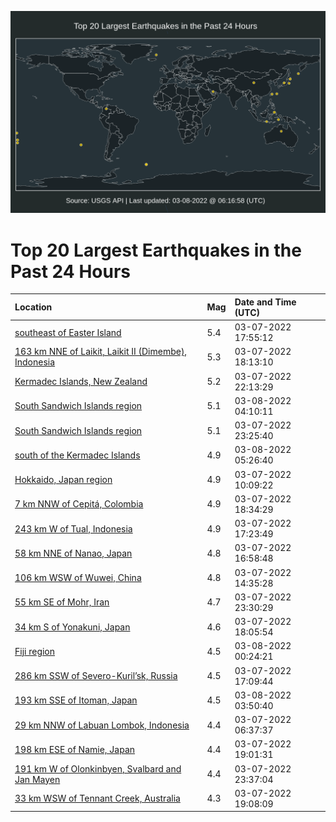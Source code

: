 ![Map](./map.png)

# Top 20 Largest Earthquakes in the Past 24 Hours

| Location | Mag | Date and Time (UTC) |
|:---|:---|:---|
| [southeast of Easter Island](https://earthquake.usgs.gov/earthquakes/eventpage/us6000h2sn) | 5.4 | 03-07-2022 17:55:12 |
| [163 km NNE of Laikit, Laikit II (Dimembe), Indonesia](https://earthquake.usgs.gov/earthquakes/eventpage/us6000h2u5) | 5.3 | 03-07-2022 18:13:10 |
| [Kermadec Islands, New Zealand](https://earthquake.usgs.gov/earthquakes/eventpage/us6000h2wp) | 5.2 | 03-07-2022 22:13:29 |
| [South Sandwich Islands region](https://earthquake.usgs.gov/earthquakes/eventpage/us6000h2yd) | 5.1 | 03-08-2022 04:10:11 |
| [South Sandwich Islands region](https://earthquake.usgs.gov/earthquakes/eventpage/us6000h2wz) | 5.1 | 03-07-2022 23:25:40 |
| [south of the Kermadec Islands](https://earthquake.usgs.gov/earthquakes/eventpage/us6000h2yw) | 4.9 | 03-08-2022 05:26:40 |
| [Hokkaido, Japan region](https://earthquake.usgs.gov/earthquakes/eventpage/us6000h2qh) | 4.9 | 03-07-2022 10:09:22 |
| [7 km NNW of Cepitá, Colombia](https://earthquake.usgs.gov/earthquakes/eventpage/us6000h2un) | 4.9 | 03-07-2022 18:34:29 |
| [243 km W of Tual, Indonesia](https://earthquake.usgs.gov/earthquakes/eventpage/us6000h2sf) | 4.9 | 03-07-2022 17:23:49 |
| [58 km NNE of Nanao, Japan](https://earthquake.usgs.gov/earthquakes/eventpage/us6000h2s5) | 4.8 | 03-07-2022 16:58:48 |
| [106 km WSW of Wuwei, China](https://earthquake.usgs.gov/earthquakes/eventpage/us6000h2r6) | 4.8 | 03-07-2022 14:35:28 |
| [55 km SE of Mohr, Iran](https://earthquake.usgs.gov/earthquakes/eventpage/us6000h2x1) | 4.7 | 03-07-2022 23:30:29 |
| [34 km S of Yonakuni, Japan](https://earthquake.usgs.gov/earthquakes/eventpage/us6000h2t9) | 4.6 | 03-07-2022 18:05:54 |
| [Fiji region](https://earthquake.usgs.gov/earthquakes/eventpage/us6000h2xh) | 4.5 | 03-08-2022 00:24:21 |
| [286 km SSW of Severo-Kuril’sk, Russia](https://earthquake.usgs.gov/earthquakes/eventpage/us6000h2sk) | 4.5 | 03-07-2022 17:09:44 |
| [193 km SSE of Itoman, Japan](https://earthquake.usgs.gov/earthquakes/eventpage/us6000h2y9) | 4.5 | 03-08-2022 03:50:40 |
| [29 km NNW of Labuan Lombok, Indonesia](https://earthquake.usgs.gov/earthquakes/eventpage/us6000h2pn) | 4.4 | 03-07-2022 06:37:37 |
| [198 km ESE of Namie, Japan](https://earthquake.usgs.gov/earthquakes/eventpage/us6000h2uz) | 4.4 | 03-07-2022 19:01:31 |
| [191 km W of Olonkinbyen, Svalbard and Jan Mayen](https://earthquake.usgs.gov/earthquakes/eventpage/us6000h2x3) | 4.4 | 03-07-2022 23:37:04 |
| [33 km WSW of Tennant Creek, Australia](https://earthquake.usgs.gov/earthquakes/eventpage/us6000h2v0) | 4.3 | 03-07-2022 19:08:09 |
